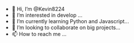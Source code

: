 - 👋 Hi, I’m @Kevin8224
- 👀 I’m interested in develop ...
- 🌱 I’m currently learning Python and Javascript...
- 💞️ I’m looking to collaborate on big projects...
- 📫 How to reach me ...

<!---
Kevin8224/Kevin8224 is a ✨ special ✨ repository because its `README.md` (this file) appears on your GitHub profile.
You can click the Preview link to take a look at your changes.
--->
